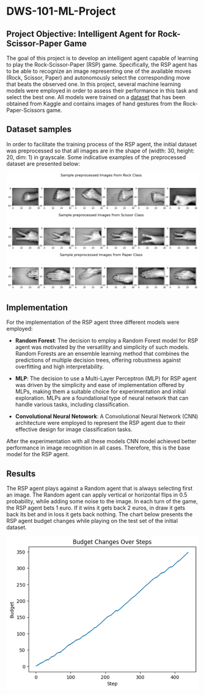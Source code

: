 # DWS-101-ML-Project

## Project Objective: Intelligent Agent for Rock-Scissor-Paper Game

The goal of this project is to develop an intelligent agent capable of learning to play the Rock-Scissor-Paper (RSP) game. Specifically, the RSP agent has to be able to recognize an image representing one of the available moves (Rock, Scissor, Paper) and autonomously select the corresponding move that beats the observed one. In this project, several machine learning models were employed in order to assess their performance in this task and select the best one. All models were trained on a [dataset](https://www.kaggle.com/datasets/drgfreeman/rockpaperscissors) that has been obtained from Kaggle and contains images of hand gestures from the Rock-Paper-Scissors game. 

## Dataset samples
In order to facilitate the training process of the RSP agent, the initial dataset was preprocessed so that all images are in the shape of (width: 30, height: 20, dim: 1) in grayscale. 
Some indicative examples of the preprocessed dataset are presented below:

![Rock Samples Image](images/rock_samples.png)
![Scissor Samples Image](images/scissor_sample.png)
![Paper Samples Image](images/paper_samples.png)


## Implementation 

For the implementation of the RSP agent three different models were employed:

- **Random Forest**: The decision to employ a Random Forest model for RSP agent was motivated by the versatility and simplicity of such models. Random Forests are an ensemble learning method that combines the predictions of multiple decision trees, offering robustness against overfitting and high interpretability.

- **MLP**: The decision to use a Multi-Layer Perceptron (MLP) for RSP agent was driven by the simplicity and ease of implementation offered by MLPs, making them a suitable choice for experimentation and initial exploration. MLPs are a foundational type of neural network that can handle various tasks, including classification. 

- **Convolutional Neural Netowork**: A Convolutional Neural Network (CNN) architecture were employed to represent the RSP agent due to their effective design for image classification tasks. 

After the experimentation with all these models CNN model achieved better performance in image recognition in all cases. Therefore, this is the base model for the RSP agent.

## Results
The RSP agent plays against a Random agent that is always selecting first an image. The Random agent can apply vertical or horizontal flips in 0.5 probability, while adding some noise to the image. In each turn of the game, the RSP agent bets 1 euro. If it wins it gets back 2 euros, in draw it gets back its bet and in loss it gets back nothing. The chart below presents the RSP agent budget changes while playing on the test set of the initial dataset.

![Budget History](images/budget_history.png)

